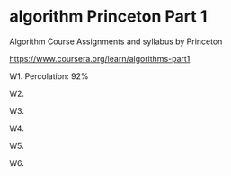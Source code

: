 # algorithm Princeton Part 1

Algorithm Course 
Assignments and syllabus by Princeton

https://www.coursera.org/learn/algorithms-part1

W1. Percolation: 92%

W2. 

W3. 

W4. 

W5.

W6.

